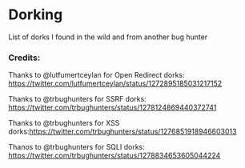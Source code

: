 # Dorking
List of dorks I found in the wild and from another bug hunter

### Credits:
Thanks to @lutfumertceylan for Open Redirect dorks: https://twitter.com/lutfumertceylan/status/1272895185031217152

Thanks to @trbughunters for SSRF dorks: https://twitter.com/trbughunters/status/1278124869440372741

Thanks to @trbughunters for XSS dorks:https://twitter.com/trbughunters/status/1276851918946603013

Thanos to @trbughunters for SQLI dorks: https://twitter.com/trbughunters/status/1278834653605044224
